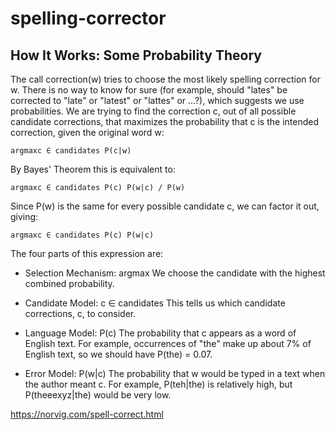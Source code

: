 # spelling-corrector

## How It Works: Some Probability Theory

The call correction(w) tries to choose the most likely spelling correction for w. There is no way to know for sure (for example, should "lates" be corrected to "late" or "latest" or "lattes" or ...?), which suggests we use probabilities. We are trying to find the correction c, out of all possible candidate corrections, that maximizes the probability that c is the intended correction, given the original word w:

    argmaxc ∈ candidates P(c|w) 

By Bayes' Theorem this is equivalent to:

    argmaxc ∈ candidates P(c) P(w|c) / P(w) 

Since P(w) is the same for every possible candidate c, we can factor it out, giving:

    argmaxc ∈ candidates P(c) P(w|c) 

The four parts of this expression are:

*   Selection Mechanism: argmax
    We choose the candidate with the highest combined probability.

*   Candidate Model: c ∈ candidates
    This tells us which candidate corrections, c, to consider.

*   Language Model: P(c)
    The probability that c appears as a word of English text. For example, occurrences of "the" make up about 7% of English text, so we should have P(the) = 0.07.

*   Error Model: P(w|c)
    The probability that w would be typed in a text when the author meant c. For example, P(teh|the) is relatively high, but P(theeexyz|the) would be very low. 

https://norvig.com/spell-correct.html